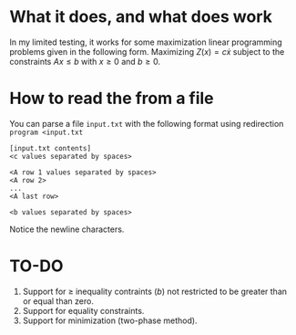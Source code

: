 # What it does, and what does work
In my limited testing, it works for some maximization linear programming problems given in the following form.
Maximizing $Z(x) = c\dot x$ subject to the constraints $Ax \leq b$ with $x \geq 0$ and $b \geq 0$.

# How to read the from a file
You can parse a file `input.txt` with the following format using redirection `program <input.txt`
```
[input.txt contents]
<c values separated by spaces>

<A row 1 values separated by spaces>
<A row 2>
...
<A last row>

<b values separated by spaces>

```
Notice the newline characters. 

# TO-DO
1. Support for $\geq$ inequality contraints ($b$) not restricted to be greater than or equal than zero.
2. Support for equality constraints.
3. Support for minimization (two-phase method).
